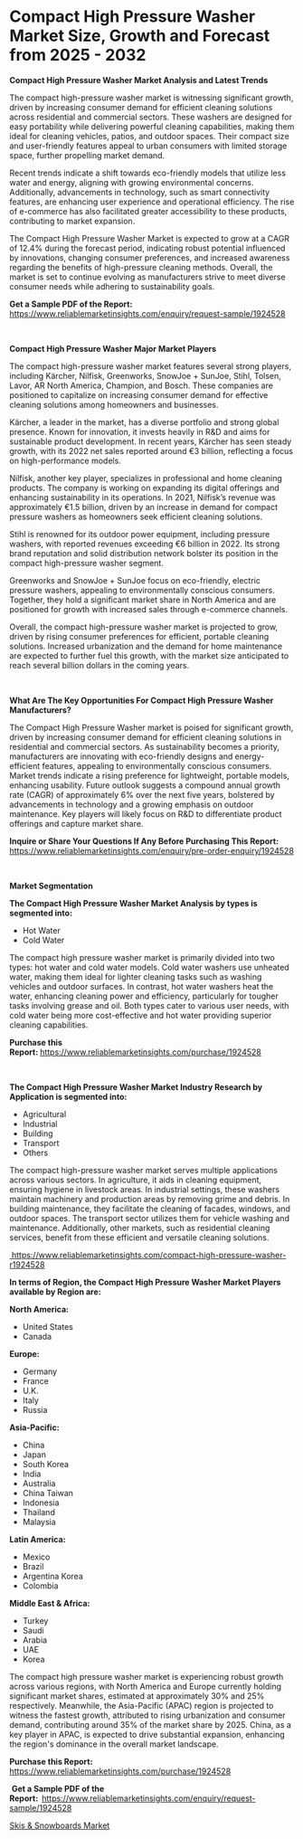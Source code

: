 <p><h1>Compact High Pressure Washer Market Size, Growth and Forecast from 2025 - 2032</h1></p><p><strong>Compact High Pressure Washer Market Analysis and Latest Trends</strong></p>
<p><p>The compact high-pressure washer market is witnessing significant growth, driven by increasing consumer demand for efficient cleaning solutions across residential and commercial sectors. These washers are designed for easy portability while delivering powerful cleaning capabilities, making them ideal for cleaning vehicles, patios, and outdoor spaces. Their compact size and user-friendly features appeal to urban consumers with limited storage space, further propelling market demand.</p><p>Recent trends indicate a shift towards eco-friendly models that utilize less water and energy, aligning with growing environmental concerns. Additionally, advancements in technology, such as smart connectivity features, are enhancing user experience and operational efficiency. The rise of e-commerce has also facilitated greater accessibility to these products, contributing to market expansion.</p><p>The Compact High Pressure Washer Market is expected to grow at a CAGR of 12.4% during the forecast period, indicating robust potential influenced by innovations, changing consumer preferences, and increased awareness regarding the benefits of high-pressure cleaning methods. Overall, the market is set to continue evolving as manufacturers strive to meet diverse consumer needs while adhering to sustainability goals.</p></p>
<p><strong>Get a Sample PDF of the Report:&nbsp;</strong> <a href="https://www.reliablemarketinsights.com/enquiry/request-sample/1924528?utm_campaign=2630&utm_medium=2&utm_source=Github&utm_content=ia&utm_term=28032025&utm_id=compact-high-pressure-washer">https://www.reliablemarketinsights.com/enquiry/request-sample/1924528</a></p>
<p>&nbsp;</p>
<p><strong>Compact High Pressure Washer Major Market Players</strong></p>
<p><p>The compact high-pressure washer market features several strong players, including Kärcher, Nilfisk, Greenworks, SnowJoe + SunJoe, Stihl, Tolsen, Lavor, AR North America, Champion, and Bosch. These companies are positioned to capitalize on increasing consumer demand for effective cleaning solutions among homeowners and businesses.</p><p>Kärcher, a leader in the market, has a diverse portfolio and strong global presence. Known for innovation, it invests heavily in R&D and aims for sustainable product development. In recent years, Kärcher has seen steady growth, with its 2022 net sales reported around €3 billion, reflecting a focus on high-performance models.</p><p>Nilfisk, another key player, specializes in professional and home cleaning products. The company is working on expanding its digital offerings and enhancing sustainability in its operations. In 2021, Nilfisk’s revenue was approximately €1.5 billion, driven by an increase in demand for compact pressure washers as homeowners seek efficient cleaning solutions.</p><p>Stihl is renowned for its outdoor power equipment, including pressure washers, with reported revenues exceeding €6 billion in 2022. Its strong brand reputation and solid distribution network bolster its position in the compact high-pressure washer segment.</p><p>Greenworks and SnowJoe + SunJoe focus on eco-friendly, electric pressure washers, appealing to environmentally conscious consumers. Together, they hold a significant market share in North America and are positioned for growth with increased sales through e-commerce channels.</p><p>Overall, the compact high-pressure washer market is projected to grow, driven by rising consumer preferences for efficient, portable cleaning solutions. Increased urbanization and the demand for home maintenance are expected to further fuel this growth, with the market size anticipated to reach several billion dollars in the coming years.</p></p>
<p>&nbsp;</p>
<p><strong>What Are The Key Opportunities For Compact High Pressure Washer Manufacturers?</strong></p>
<p><p>The Compact High Pressure Washer market is poised for significant growth, driven by increasing consumer demand for efficient cleaning solutions in residential and commercial sectors. As sustainability becomes a priority, manufacturers are innovating with eco-friendly designs and energy-efficient features, appealing to environmentally conscious consumers. Market trends indicate a rising preference for lightweight, portable models, enhancing usability. Future outlook suggests a compound annual growth rate (CAGR) of approximately 6% over the next five years, bolstered by advancements in technology and a growing emphasis on outdoor maintenance. Key players will likely focus on R&D to differentiate product offerings and capture market share.</p></p>
<p><strong>Inquire or Share Your Questions If Any Before Purchasing This Report:</strong> <a href="https://www.reliablemarketinsights.com/enquiry/pre-order-enquiry/1924528?utm_campaign=2630&utm_medium=2&utm_source=Github&utm_content=ia&utm_term=28032025&utm_id=compact-high-pressure-washer">https://www.reliablemarketinsights.com/enquiry/pre-order-enquiry/1924528</a></p>
<p>&nbsp;</p>
<p><strong>Market Segmentation</strong></p>
<p><strong>The Compact High Pressure Washer Market Analysis by types is segmented into:</strong></p>
<p><ul><li>Hot Water</li><li>Cold Water</li></ul></p>
<p><p>The compact high pressure washer market is primarily divided into two types: hot water and cold water models. Cold water washers use unheated water, making them ideal for lighter cleaning tasks such as washing vehicles and outdoor surfaces. In contrast, hot water washers heat the water, enhancing cleaning power and efficiency, particularly for tougher tasks involving grease and oil. Both types cater to various user needs, with cold water being more cost-effective and hot water providing superior cleaning capabilities.</p></p>
<p><strong>Purchase this Report:&nbsp;</strong><a href="https://www.reliablemarketinsights.com/purchase/1924528?utm_campaign=2630&utm_medium=2&utm_source=Github&utm_content=ia&utm_term=28032025&utm_id=compact-high-pressure-washer">https://www.reliablemarketinsights.com/purchase/1924528</a></p>
<p>&nbsp;</p>
<p><strong>The Compact High Pressure Washer Market Industry Research by Application is segmented into:</strong></p>
<p><ul><li>Agricultural</li><li>Industrial</li><li>Building</li><li>Transport</li><li>Others</li></ul></p>
<p><p>The compact high-pressure washer market serves multiple applications across various sectors. In agriculture, it aids in cleaning equipment, ensuring hygiene in livestock areas. In industrial settings, these washers maintain machinery and production areas by removing grime and debris. In building maintenance, they facilitate the cleaning of facades, windows, and outdoor spaces. The transport sector utilizes them for vehicle washing and maintenance. Additionally, other markets, such as residential cleaning services, benefit from these efficient and versatile cleaning solutions.</p></p>
<p><a href="https://www.reliablemarketinsights.com/compact-high-pressure-washer-r1924528?utm_campaign=2630&utm_medium=2&utm_source=Github&utm_content=ia&utm_term=28032025&utm_id=compact-high-pressure-washer">&nbsp;https://www.reliablemarketinsights.com/compact-high-pressure-washer-r1924528</a></p>
<p><strong>In terms of Region, the Compact High Pressure Washer Market Players available by Region are:</strong></p>
<p>
    <p> <strong> North America: </strong>
        <ul>
            <li>United States</li>
            <li>Canada</li>
        </ul>
        </p> 
    <p> <strong> Europe: </strong>
        <ul>
            <li>Germany</li>
            <li>France</li>
            <li>U.K.</li>
            <li>Italy</li>
            <li>Russia</li>
        </ul>
        </p> 
    <p> <strong> Asia-Pacific: </strong>
        <ul>
            <li>China</li>
            <li>Japan</li>
            <li>South Korea</li>
            <li>India</li>
            <li>Australia</li>
            <li>China Taiwan</li>
            <li>Indonesia</li>
            <li>Thailand</li>
            <li>Malaysia</li>
        </ul>
        </p> 
    <p> <strong> Latin America: </strong>
        <ul>
            <li>Mexico</li>
            <li>Brazil</li>
            <li>Argentina Korea</li>
            <li>Colombia</li>
        </ul>
        </p> 
    <p> <strong> Middle East & Africa: </strong>
        <ul>
            <li>Turkey</li>
            <li>Saudi</li>
            <li>Arabia</li>
            <li>UAE</li>
            <li>Korea</li>
        </ul>
    </p>
    </p>
<p><p>The compact high pressure washer market is experiencing robust growth across various regions, with North America and Europe currently holding significant market shares, estimated at approximately 30% and 25% respectively. Meanwhile, the Asia-Pacific (APAC) region is projected to witness the fastest growth, attributed to rising urbanization and consumer demand, contributing around 35% of the market share by 2025. China, as a key player in APAC, is expected to drive substantial expansion, enhancing the region's dominance in the overall market landscape.</p></p>
<p><strong>Purchase this Report: </strong><a href="https://www.reliablemarketinsights.com/purchase/1924528?utm_campaign=2630&utm_medium=2&utm_source=Github&utm_content=ia&utm_term=28032025&utm_id=compact-high-pressure-washer">https://www.reliablemarketinsights.com/purchase/1924528</a></p>
<p>&nbsp;<strong>Get a Sample PDF of the Report:&nbsp;&nbsp;</strong><a href="https://www.reliablemarketinsights.com/enquiry/request-sample/1924528?utm_campaign=2630&utm_medium=2&utm_source=Github&utm_content=ia&utm_term=28032025&utm_id=compact-high-pressure-washer">https://www.reliablemarketinsights.com/enquiry/request-sample/1924528</a></p>
<p><strong></strong></p>
<p><p><a href="https://github.com/rileymgdorcas/Market-Research-Report-List-1/blob/main/skis-snowboards-market.md?utm_campaign=2630&utm_medium=2&utm_source=Github&utm_content=ia&utm_term=28032025&utm_id=compact-high-pressure-washer">Skis & Snowboards Market</a></p></p>